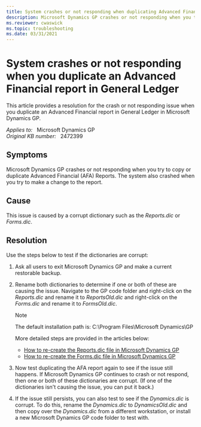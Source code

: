 ```yaml
---
title: System crashes or not responding when duplicating Advanced Financial report
description: Microsoft Dynamics GP crashes or not responding when you try to copy or duplicate Advanced Financial (AFA) Reports.
ms.reviewer: cwaswick
ms.topic: troubleshooting
ms.date: 03/31/2021
---
```

# System crashes or not responding when you duplicate an Advanced Financial report in General Ledger

This article provides a resolution for the crash or not responding issue when you duplicate an Advanced Financial report in General Ledger in Microsoft Dynamics GP.

_Applies to:_ &nbsp; Microsoft Dynamics GP  
_Original KB number:_ &nbsp; 2472399

## Symptoms

Microsoft Dynamics GP crashes or not responding when you try to copy or duplicate Advanced Financial (AFA) Reports. The system also crashed when you try to make a change to the report.

## Cause

This issue is caused by a corrupt dictionary such as the *Reports.dic* or *Forms.dic*.

## Resolution

Use the steps below to test if the dictionaries are corrupt:

1. Ask all users to exit Microsoft Dynamics GP and make a current restorable backup.
2. Rename both dictionaries to determine if one or both of these are causing the issue. Navigate to the GP code folder and right-click on the *Reports.dic* and rename it to *ReportsOld.dic* and right-click on the *Forms.dic* and rename it to *FormsOld.dic*.

    > [!NOTE]
    > The default installation path is: C:\Program Files\Microsoft Dynamics\GP

    More detailed steps are provided in the articles below:

    - [How to re-create the Reports.dic file in Microsoft Dynamics GP](https://support.microsoft.com/topic/how-to-re-create-the-reports-dic-file-in-microsoft-dynamics-gp-8a85339e-92ed-03ed-5ca8-f538a5c502a7)
    - [How to re-create the Forms.dic file in Microsoft Dynamics GP](https://support.microsoft.com/topic/how-to-re-create-the-forms-dic-file-in-microsoft-dynamics-gp-4cbd73e5-20c9-0baf-af55-3ea467eb1d0c)

3. Now test duplicating the AFA report again to see if the issue still happens. If Microsoft Dynamics GP continues to crash or not respond, then one or both of these dictionaries are corrupt. (If one of the dictionaries isn't causing the issue, you can put it back.)

4. If the issue still persists, you can also test to see if the *Dynamics.dic* is corrupt. To do this, rename the *Dynamics.dic* to *DynamicsOld.dic* and then copy over the *Dynamics.dic* from a different workstation, or install a new Microsoft Dynamics GP code folder to test with.
